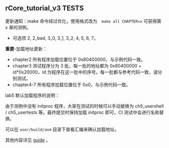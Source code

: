 ## rCore_tutorial_v3 TESTS

更新通知：make 命令经过优化，使用格式改为　`make all CHAPTER=x` 可获得第 x 章的测例。

- 可选项 2, 2_bad, 3_0, 3_1, 3_2, 4, 5, 6, 7。

**重要**-加载地址更新：

- chapter2 所有程序加载位置位于 0x80400000，与示例代码一致。
- chapter3 测试程序分为 3 批，每一批的地址都为 0x80400000 + id\*0x20000，id 为程序在这一批中的序号。每一批都与参考代码一致，请分别测试。
- chapter4-7 所有程序加载位置位于 0x0，与示例代码一致。

lab5 默认加载程序的说明：

由于测例中没有 initproc 程序，大家在测试的时候可以手动替换为 ch5_usershell / ch5_usertests 等。最终提交时保持加载 initproc 即可，CI 测试中会进行名称替换。

可以在 `user/build/asm` 目录下查看汇编来确认加载地址。

其他内容详见 [guide](./guide.md) 。

